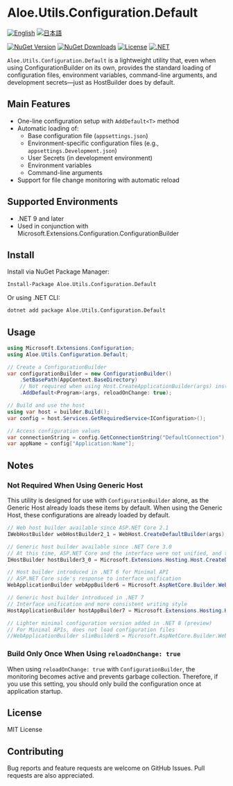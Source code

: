 # Aloe.Utils.Configuration.Default

[![English](https://img.shields.io/badge/Language-English-blue)](./README.md)
[![日本語](https://img.shields.io/badge/言語-日本語-blue)](./README.ja.md)

[![NuGet Version](https://img.shields.io/nuget/v/Aloe.Utils.Configuration.Default.svg)](https://www.nuget.org/packages/Aloe.Utils.Configuration.Default)
[![NuGet Downloads](https://img.shields.io/nuget/dt/Aloe.Utils.Configuration.Default.svg)](https://www.nuget.org/packages/Aloe.Utils.Configuration.Default)
[![License](https://img.shields.io/github/license/ted-sharp/aloe-utils-configuration-default.svg)](LICENSE)
[![.NET](https://img.shields.io/badge/.NET-9.0-blue.svg)](https://dotnet.microsoft.com/download/dotnet/9.0)

`Aloe.Utils.Configuration.Default` is a lightweight utility that, even when using ConfigurationBuilder on its own, provides the standard loading of configuration files, environment variables, command-line arguments, and development secrets—just as HostBuilder does by default.

## Main Features

* One-line configuration setup with `AddDefault<T>` method
* Automatic loading of:
  * Base configuration file (`appsettings.json`)
  * Environment-specific configuration files (e.g., `appsettings.Development.json`)
  * User Secrets (in development environment)
  * Environment variables
  * Command-line arguments
* Support for file change monitoring with automatic reload

## Supported Environments

* .NET 9 and later
* Used in conjunction with Microsoft.Extensions.Configuration.ConfigurationBuilder

## Install

Install via NuGet Package Manager:

```cmd
Install-Package Aloe.Utils.Configuration.Default
```

Or using .NET CLI:

```cmd
dotnet add package Aloe.Utils.Configuration.Default
```

## Usage

```csharp
using Microsoft.Extensions.Configuration;
using Aloe.Utils.Configuration.Default;

// Create a ConfigurationBuilder
var configurationBuilder = new ConfigurationBuilder()
    .SetBasePath(AppContext.BaseDirectory)
    // Not required when using Host.CreateApplicationBuilder(args) instead of ConfigurationBuilder.
    .AddDefault<Program>(args, reloadOnChange: true);

// Build and use the host
using var host = builder.Build();
var config = host.Services.GetRequiredService<IConfiguration>();

// Access configuration values
var connectionString = config.GetConnectionString("DefaultConnection");
var appName = config["Application:Name"];
```

## Notes

### Not Required When Using Generic Host

This utility is designed for use with `ConfigurationBuilder` alone, as the Generic Host already loads these items by default.
When using the Generic Host, these configurations are already loaded by default.

```csharp
// Web host builder available since ASP.NET Core 2.1
IWebHostBuilder webHostBuilder2_1 = WebHost.CreateDefaultBuilder(args);

// Generic host builder available since .NET Core 3.0
// At this time, ASP.NET Core and the interface were not unified, and the writing style was inconsistent
IHostBuilder hostBuilder3_0 = Microsoft.Extensions.Hosting.Host.CreateDefaultBuilder(args);

// Host builder introduced in .NET 6 for Minimal API
// ASP.NET Core side's response to interface unification
WebApplicationBuilder webAppBuilder6 = Microsoft.AspNetCore.Builder.WebApplication.CreateBuilder(args);

// Generic host builder introduced in .NET 7
// Interface unification and more consistent writing style
HostApplicationBuilder hostAppBuilder7 = Microsoft.Extensions.Hosting.Host.CreateApplicationBuilder(args);

// Lighter minimal configuration version added in .NET 8 (preview)
// For Minimal APIs, does not load configuration files
//WebApplicationBuilder slimBuilder8 = Microsoft.AspNetCore.Builder.WebApplication.CreateSlimBuilder(args);
```

### Build Only Once When Using `reloadOnChange: true`

When using `reloadOnChange: true` with `ConfigurationBuilder`, the monitoring becomes active and prevents garbage collection.
Therefore, if you use this setting, you should only build the configuration once at application startup.

## License

MIT License

## Contributing

Bug reports and feature requests are welcome on GitHub Issues. Pull requests are also appreciated. 
